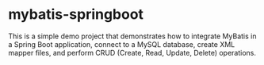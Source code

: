 # mybatis-springboot
This is a simple demo project that demonstrates how to integrate MyBatis in a Spring Boot application, connect to a MySQL database, create XML mapper files, and perform CRUD (Create, Read, Update, Delete) operations.